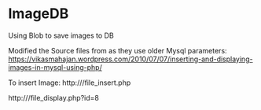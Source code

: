# ImageDB
Using Blob to save images to DB

Modified the Source files from as they use older Mysql parameters:
https://vikasmahajan.wordpress.com/2010/07/07/inserting-and-displaying-images-in-mysql-using-php/

To insert Image:
http://<IP>/file_insert.php

http://<IP>/file_display.php?id=8

